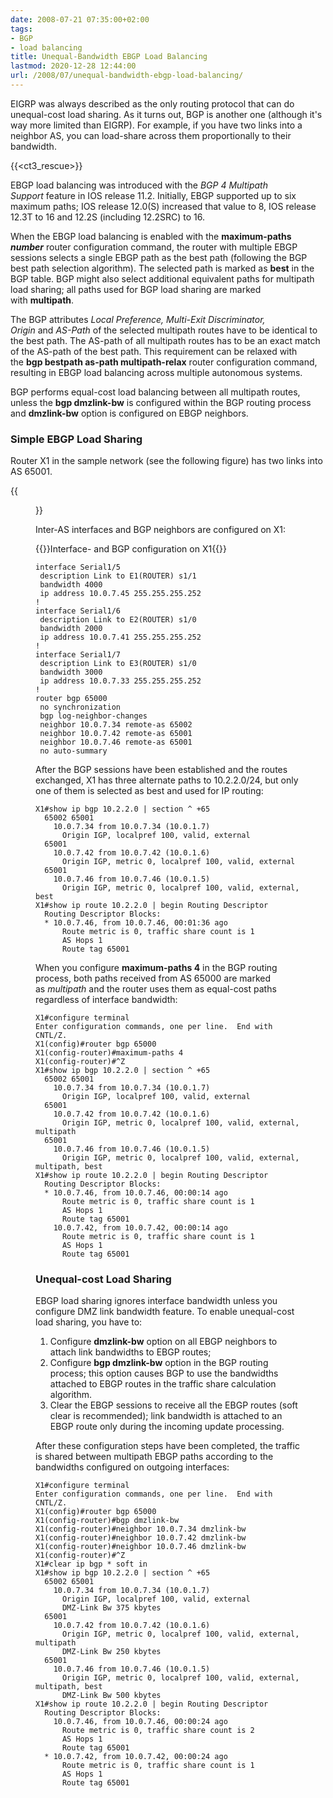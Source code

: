 ```yaml
---
date: 2008-07-21 07:35:00+02:00
tags:
- BGP
- load balancing
title: Unequal-Bandwidth EBGP Load Balancing
lastmod: 2020-12-28 12:44:00
url: /2008/07/unequal-bandwidth-ebgp-load-balancing/
---
```

EIGRP was always described as the only routing protocol that can do unequal-cost load sharing. As it turns out, BGP is another one (although it\'s way more limited than EIGRP). For example, if you have two links into a neighbor AS, you can load-share across them proportionally to their bandwidth.

{{<ct3_rescue>}}

EBGP load balancing was introduced with the *BGP 4 Multipath Support* feature in IOS release 11.2. Initially, EBGP supported up to six maximum paths; IOS release 12.0(S) increased that value to 8, IOS release 12.3T to 16 and 12.2S (including 12.2SRC) to 16.
<!--more-->
When the EBGP load balancing is enabled with the **maximum-paths _number_** router configuration command, the router with multiple EBGP sessions selects a single EBGP path as the best path (following the BGP best path selection algorithm). The selected path is marked as **best** in the BGP table. BGP might also select additional equivalent paths for multipath load sharing; all paths used for BGP load sharing are marked with **multipath**.

The BGP attributes *Local Preference, Multi-Exit Discriminator, Origin* and *AS-Path* of the selected multipath routes have to be identical to the best path. The AS-path of all multipath routes has to be an exact match of the AS-path of the best path. This requirement can be relaxed with the **bgp bestpath as-path multipath-relax** router configuration command, resulting in EBGP load balancing across multiple autonomous systems.

BGP performs equal-cost load balancing between all multipath routes, unless the **bgp dmzlink-bw** is configured within the BGP routing process and **dmzlink-bw** option is configured on EBGP neighbors.

### Simple EBGP Load Sharing

Router X1 in the sample network (see the following figure) has two links into AS 65001.

{{<figure src="/2008/07/EBGP_LS_SampleNetwork.png" caption="Lab network diagram">}}

Inter-AS interfaces and BGP neighbors are configured on X1:

{{<cc>}}Interface- and BGP configuration on X1{{</cc>}}
```
interface Serial1/5
 description Link to E1(ROUTER) s1/1
 bandwidth 4000
 ip address 10.0.7.45 255.255.255.252
!
interface Serial1/6
 description Link to E2(ROUTER) s1/0
 bandwidth 2000
 ip address 10.0.7.41 255.255.255.252
!
interface Serial1/7
 description Link to E3(ROUTER) s1/0
 bandwidth 3000
 ip address 10.0.7.33 255.255.255.252
!
router bgp 65000
 no synchronization
 bgp log-neighbor-changes
 neighbor 10.0.7.34 remote-as 65002
 neighbor 10.0.7.42 remote-as 65001
 neighbor 10.0.7.46 remote-as 65001
 no auto-summary
```

After the BGP sessions have been established and the routes exchanged, X1 has three alternate paths to 10.2.2.0/24, but only one of them is selected as best and used for IP routing:

```
X1#show ip bgp 10.2.2.0 | section ^ +65
  65002 65001
    10.0.7.34 from 10.0.7.34 (10.0.1.7)
      Origin IGP, localpref 100, valid, external
  65001
    10.0.7.42 from 10.0.7.42 (10.0.1.6)
      Origin IGP, metric 0, localpref 100, valid, external
  65001
    10.0.7.46 from 10.0.7.46 (10.0.1.5)
      Origin IGP, metric 0, localpref 100, valid, external, best
X1#show ip route 10.2.2.0 | begin Routing Descriptor
  Routing Descriptor Blocks:
  * 10.0.7.46, from 10.0.7.46, 00:01:36 ago
      Route metric is 0, traffic share count is 1
      AS Hops 1
      Route tag 65001
```

When you configure **maximum-paths 4** in the BGP routing process, both paths received from AS 65000 are marked as *multipath* and the router uses them as equal-cost paths regardless of interface bandwidth:

```
X1#configure terminal
Enter configuration commands, one per line.  End with CNTL/Z.
X1(config)#router bgp 65000
X1(config-router)#maximum-paths 4
X1(config-router)#^Z
X1#show ip bgp 10.2.2.0 | section ^ +65
  65002 65001
    10.0.7.34 from 10.0.7.34 (10.0.1.7)
      Origin IGP, localpref 100, valid, external
  65001
    10.0.7.42 from 10.0.7.42 (10.0.1.6)
      Origin IGP, metric 0, localpref 100, valid, external, multipath
  65001
    10.0.7.46 from 10.0.7.46 (10.0.1.5)
      Origin IGP, metric 0, localpref 100, valid, external, multipath, best
X1#show ip route 10.2.2.0 | begin Routing Descriptor
  Routing Descriptor Blocks:
  * 10.0.7.46, from 10.0.7.46, 00:00:14 ago
      Route metric is 0, traffic share count is 1
      AS Hops 1
      Route tag 65001
    10.0.7.42, from 10.0.7.42, 00:00:14 ago
      Route metric is 0, traffic share count is 1
      AS Hops 1
      Route tag 65001
```

### Unequal-cost Load Sharing

EBGP load sharing ignores interface bandwidth unless you configure DMZ link bandwidth feature. To enable unequal-cost load sharing, you have to:

1.  Configure **dmzlink-bw** option on all EBGP neighbors to attach link bandwidths to EBGP routes;
2.  Configure **bgp dmzlink-bw** option in the BGP routing process; this option causes BGP to use the bandwidths attached to EBGP routes in the traffic share calculation algorithm.
3.  Clear the EBGP sessions to receive all the EBGP routes (soft clear is recommended); link bandwidth is attached to an EBGP route only during the incoming update processing.

After these configuration steps have been completed, the traffic is shared between multipath EBGP paths according to the bandwidths configured on outgoing interfaces:

```
X1#configure terminal
Enter configuration commands, one per line.  End with CNTL/Z.
X1(config)#router bgp 65000
X1(config-router)#bgp dmzlink-bw
X1(config-router)#neighbor 10.0.7.34 dmzlink-bw
X1(config-router)#neighbor 10.0.7.42 dmzlink-bw
X1(config-router)#neighbor 10.0.7.46 dmzlink-bw
X1(config-router)#^Z
X1#clear ip bgp * soft in
X1#show ip bgp 10.2.2.0 | section ^ +65
  65002 65001
    10.0.7.34 from 10.0.7.34 (10.0.1.7)
      Origin IGP, localpref 100, valid, external
      DMZ-Link Bw 375 kbytes
  65001
    10.0.7.42 from 10.0.7.42 (10.0.1.6)
      Origin IGP, metric 0, localpref 100, valid, external, multipath
      DMZ-Link Bw 250 kbytes
  65001
    10.0.7.46 from 10.0.7.46 (10.0.1.5)
      Origin IGP, metric 0, localpref 100, valid, external, multipath, best
      DMZ-Link Bw 500 kbytes
X1#show ip route 10.2.2.0 | begin Routing Descriptor
  Routing Descriptor Blocks:
    10.0.7.46, from 10.0.7.46, 00:00:24 ago
      Route metric is 0, traffic share count is 2
      AS Hops 1
      Route tag 65001
  * 10.0.7.42, from 10.0.7.42, 00:00:24 ago
      Route metric is 0, traffic share count is 1
      AS Hops 1
      Route tag 65001
```

